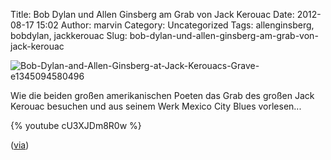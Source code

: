 Title: Bob Dylan und Allen Ginsberg am Grab von Jack Kerouac
Date: 2012-08-17 15:02
Author: marvin
Category: Uncategorized
Tags: allenginsberg, bobdylan, jackkerouac
Slug: bob-dylan-und-allen-ginsberg-am-grab-von-jack-kerouac

![Bob-Dylan-and-Allen-Ginsberg-at-Jack-Kerouacs-Grave-e1345094580496]({filename}/images/Bob-Dylan-and-Allen-Ginsberg-at-Jack-Kerouacs-Grave-e1345094580496.jpeg)

Wie die beiden großen amerikanischen Poeten das Grab des großen Jack
Kerouac besuchen und aus seinem Werk Mexico City Blues vorlesen...

{% youtube cU3XJDm8R0w %}

([via](http://www.openculture.com/2012/08/bob_dylan_and_allen_ginsberg_visit_the_grave_of_jack_kerouac_1979.html))

